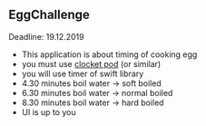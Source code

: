 ## EggChallenge

Deadline: 19.12.2019
- This application is about timing of cooking egg
- you must use [clocket pod](https://github.com/afil310/Clocket) (or similar)
- you will use timer of swift library
- 4.30 minutes boil water -> soft boiled
- 6.30 minutes boil water -> normal boiled
- 8.30 minutes boil water -> hard boiled
- UI is up to you
